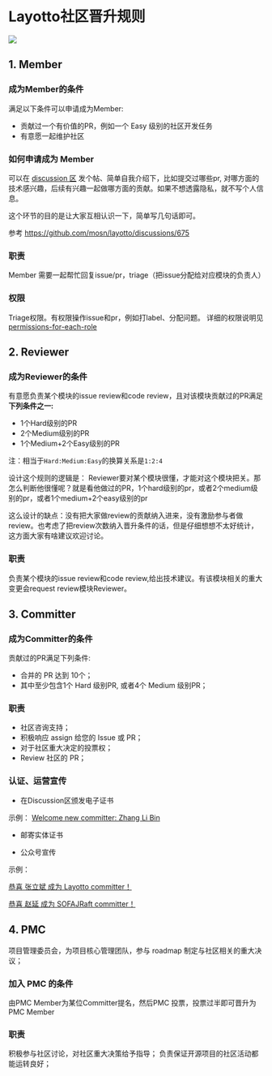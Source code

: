 # Layotto社区晋升规则
![](https://gw.alipayobjects.com/mdn/rms_95b965/afts/img/A*DpjGQqAcRyQAAAAAAAAAAAAAARQnAQ)

## 1. Member
### 成为Member的条件
满足以下条件可以申请成为Member:
- 贡献过一个有价值的PR，例如一个 Easy 级别的社区开发任务
- 有意愿一起维护社区

### 如何申请成为 Member
可以在 [discussion 区](https://github.com/mosn/layotto/discussions) 发个帖、简单自我介绍下，比如提交过哪些pr, 对哪方面的技术感兴趣，后续有兴趣一起做哪方面的贡献。如果不想透露隐私，就不写个人信息。

这个环节的目的是让大家互相认识一下，简单写几句话即可。

参考 https://github.com/mosn/layotto/discussions/675

### 职责
Member 需要一起帮忙回复issue/pr，triage（把issue分配给对应模块的负责人）

### 权限
Triage权限。有权限操作issue和pr，例如打label、分配问题。
详细的权限说明见 [permissions-for-each-role](https://docs.github.com/en/organizations/managing-access-to-your-organizations-repositories/repository-roles-for-an-organization#permissions-for-each-role)

## 2. Reviewer
### 成为Reviewer的条件
有意愿负责某个模块的issue review和code review，且对该模块贡献过的PR满足**下列条件之一:**
- 1个Hard级别的PR
- 2个Medium级别的PR
- 1个Medium+2个Easy级别的PR

注：相当于`Hard:Medium:Easy`的换算关系是`1:2:4`

设计这个规则的逻辑是： Reviewer要对某个模块很懂，才能对这个模块把关。那怎么判断他很懂呢？就是看他做过的PR，1个hard级别的pr，或者2个medium级别的pr，或者1个medium+2个easy级别的pr

这么设计的缺点：没有把大家做review的贡献纳入进来，没有激励参与者做review。也考虑了把review次数纳入晋升条件的话，但是仔细想想不太好统计，这方面大家有啥建议欢迎讨论。

### 职责
负责某个模块的issue review和code review,给出技术建议。有该模块相关的重大变更会request review模块Reviewer。

## 3. Committer
### 成为Committer的条件
贡献过的PR满足下列条件:
- 合并的 PR 达到 10个；
- 其中至少包含1个 Hard 级别PR, 或者4个 Medium 级别PR；

### 职责
- 社区咨询支持；
- 积极响应 assign 给您的 Issue 或 PR；
- 对于社区重大决定的投票权；
- Review 社区的 PR；

### 认证、运营宣传
- 在Discussion区颁发电子证书

示例： [Welcome new committer: Zhang Li Bin](https://github.com/mosn/layotto/discussions/352)
  
- 邮寄实体证书

- 公众号宣传

示例：

[恭喜 张立斌 成为 Layotto committer！](https://mp.weixin.qq.com/s/no6mDymNEGxH3uoZbl1YTQ)

[恭喜 赵延 成为 SOFAJRaft committer！](https://mp.weixin.qq.com/s/BKJ0bcaGBeYNErDhpjk42Q)

## 4. PMC
项目管理委员会，为项目核心管理团队，参与 roadmap 制定与社区相关的重大决议；

### 加入 PMC 的条件
由PMC Member为某位Committer提名，然后PMC 投票，投票过半即可晋升为PMC Member

### 职责
积极参与社区讨论，对社区重大决策给予指导；
负责保证开源项目的社区活动都能运转良好；